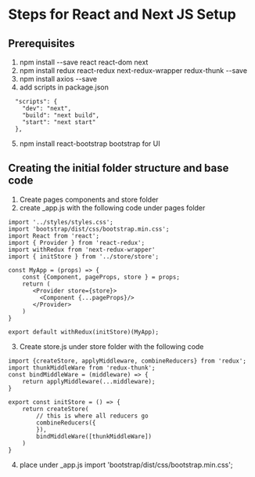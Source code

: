 # Steps for React and Next JS Setup

## Prerequisites
1. npm install --save react react-dom next
2. npm install redux react-redux next-redux-wrapper redux-thunk --save
3. npm install axios --save
4. add scripts in package.json 
```
  "scripts": {
    "dev": "next",
    "build": "next build",
    "start": "next start"
  },
```
5. npm install react-bootstrap bootstrap for UI

## Creating the initial folder structure and base code
1. Create pages components and store folder
2. create _app.js with the following code under pages folder

```
import '../styles/styles.css';
import 'bootstrap/dist/css/bootstrap.min.css';
import React from 'react';
import { Provider } from 'react-redux';
import withRedux from 'next-redux-wrapper'
import { initStore } from '../store/store';

const MyApp = (props) => {
    const {Component, pageProps, store } = props;
    return (
       <Provider store={store}>
         <Component {...pageProps}/>
       </Provider>
    )
}

export default withRedux(initStore)(MyApp);

```
3. Create store.js under store folder with the following code
```
import {createStore, applyMiddleware, combineReducers} from 'redux';
import thunkMiddleWare from 'redux-thunk';
const bindMiddleWare = (middleware) => {
    return applyMiddleware(...middleware);
}

export const initStore = () => {
    return createStore( 
        // this is where all reducers go
        combineReducers({
        }),
        bindMiddleWare([thunkMiddleWare])
    )
}

```
4. place under _app.js import 'bootstrap/dist/css/bootstrap.min.css';
